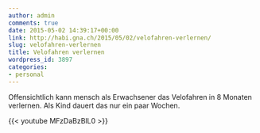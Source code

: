 ```yaml
---
author: admin
comments: true
date: 2015-05-02 14:39:17+00:00
link: http://habi.gna.ch/2015/05/02/velofahren-verlernen/
slug: velofahren-verlernen
title: Velofahren verlernen
wordpress_id: 3897
categories:
- personal
---
```


Offensichtlich kann mensch als Erwachsener das Velofahren in 8 Monaten verlernen.
Als Kind dauert das nur ein paar Wochen.

{{<  youtube MFzDaBzBlL0 >}}
